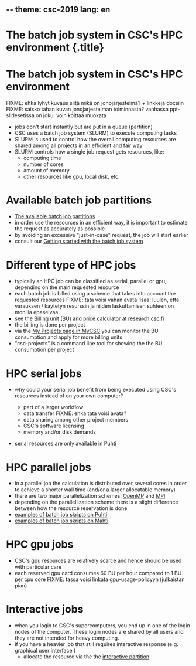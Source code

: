 --
theme: csc-2019
lang: en
--

# The batch job system in CSC's HPC environment {.title}

# The batch job system in CSC's HPC environment

FIXME: ehka lyhyt kuvaus siitä mikä on jonojärjestelmä? + linkkejä docsiin
FIXME: saisko tahan kuvan jonojarjestelman toiminnasta? vanhassa ppt-slidesetissa on joku, voin koittaa muokata

- jobs don't start instantly but are put in a queue (partition)
- CSC uses a batch job system (SLURM) to execute computing tasks
- SLURM is used to control how the overall computing resources are shared among all projects in an efficient and fair way
- SLURM controls how a single job request gets resources, like:
    - computing time
    - number of cores
    - amount of memory
    - other resources like gpu, local disk, etc.

# Available batch job partitions

- [The available batch job partitions](https://docs.csc.fi/computing/running/batch-job-partitions/)
- in order use the resources in an efficient way, it is important to estimate the request as accurately as possible
- by avoiding an excessive "just-in-case" request, the job will start earlier 
- consult our [Getting started with the batch job system ](https://docs.csc.fi/computing/running/getting-started/)

# Different type of HPC jobs

- typically an HPC job can be classified as serial, parallel or gpu, depending on the main requested resource 
- each batch job is billed using a scheme that takes into account the requested resources
FIXME: tata voisi vahan avata lisaa: luulen, etta varauksen / kaytetyn resurssin ja niiden laskuttamisen suhteen on monilla epaselvaa
- see the [Billing unit (BU) and price calculator at research.csc.fi](https://research.csc.fi/billing-and-monitoring#buc)
- the billing is done per project
- via the [My Projects page in MyCSC](https://my.csc.fi/welcome) you can monitor the BU consumption and apply for more billing units
- "csc-projects" is a command line tool for showing the the BU consumption per project    

# HPC serial jobs 

- why could your serial job benefit from being executed using CSC's resources instead of on your own computer? 

    - part of a larger workflow
    - data transfer FIXME: ehka tata voisi avata?
    - data sharing among other project members
    - CSC's software licensing
    - memory and/or disk demands

- serial resources are only available in Puhti 
 
# HPC parallel jobs

- in a parallel job the calculation is distributed over several cores in order to achieve a shorter wall time (and/or a larger allocatable memory)   
- there are two major parallelization schemes: [OpenMP](https://en.wikipedia.org/wiki/OpenMP) and [MPI](https://en.wikipedia.org/wiki/Message_Passing_Interface)
- depending on the parallellization scheme there is a slight difference between how the resource reservation is done  
- [examples of batch job skripts on Puhti](https://docs.csc.fi/computing/running/creating-job-scripts-puhti/)
- [examples of batch job skripts on Mahti](https://docs.csc.fi/computing/running/example-job-scripts-mahti/)

# HPC gpu jobs 

- CSC's gpu resources are relatively scarce and hence should be used with particular care
- each reserved gpu card consumes 60 BU per hour compared to 1 BU per cpu core
FIXME: tassa voisi linkata gpu-usage-policyyn (julkaistan pian)
# Interactive jobs

- when you login to CSC's  supercomputers, you end up in one of the login nodes of the computer. These login nodes are shared by all users and they are not intended for heavy computing. 
- if you have a heavier job that still requires interactive response (e.g. graphical user interface )
    - allocate the resource via the the [interactive partition](https://docs.csc.fi/computing/running/interactive-usage/)



  

 


